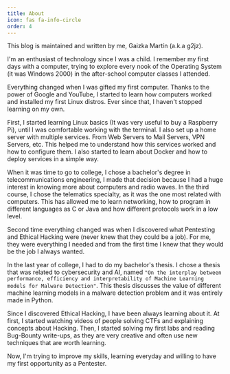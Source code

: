 ```yaml
---
title: About
icon: fas fa-info-circle
order: 4
---
```


This blog is maintained and written by me, Gaizka Martín (a.k.a g2jz).

I'm an enthusiast of technology since I was a child. I remember my first days with a computer, trying to explore every nook of the Operating System (it was Windows 2000) in the after-school computer classes I attended.

Everything changed when I was gifted my first computer. Thanks to the power of Google and YouTube, I started to learn how computers worked and installed my first Linux distros. Ever since that, I haven't stopped learning on my own.

First, I started learning Linux basics (It was very useful to buy a Raspberry Pi), until I was comfortable working with the terminal. I also set up a home server with multiple services. From Web Servers to Mail Servers, VPN Servers, etc. This helped me to understand how this services worked and how to configure them. I also started to learn about Docker and how to deploy services in a simple way.

When it was time to go to college, I chose a bachelor's degree in telecommunications engineering, I made that decision because I had a huge interest in knowing more about computers and radio waves. In the third course, I chose the telematics specialty, as it was the one most related with computers. This has allowed me to learn networking, how to program in different languages as C or Java and how different protocols work in a low level.

Second time everything changed was when I discovered what Pentesting and Ethical Hacking were (never knew that they could be a job). For me, they were everything I needed and from the first time I knew that they would be the job I always wanted.

In the last year of college, I had to do my bachelor's thesis. I chose a thesis that was related to cybersecurity and AI, named `"On the interplay between performance, efficiency and interpretability of Machine Learning models for Malware Detection"`. This thesis discusses the value of different machine learning models in a malware detection problem and it was entirely made in Python.

Since I discovered Ethical Hacking, I have been always learning about it. At first, I started watching videos of people solving CTFs and explaining concepts about Hacking. Then, I started solving my first labs and reading Bug-Bounty write-ups, as they are very creative and often use new techniques that are worth learning.

Now, I'm trying to improve my skills, learning everyday and willing to have my first opportunity as a Pentester.  
